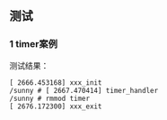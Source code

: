 ## 测试

### 1 timer案例

测试结果：
```
[ 2666.453168] xxx_init
/sunny # [ 2667.470414] timer_handler
/sunny # rmmod timer
[ 2676.172300] xxx_exit
```